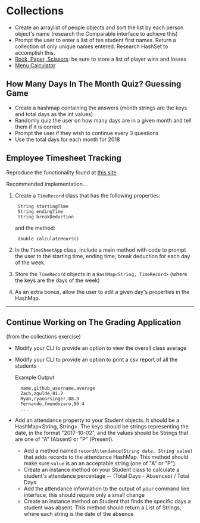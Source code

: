 # Collections

- Create an arraylist of people objects and sort the list by each person
  object's name (research the Comparable interface to achieve this)
- Prompt the user to enter a list of ten student first names. Return a
  collection of only unique names entered. Research HashSet to accomplish this.
- [Rock, Paper, Scissors][rps]: be sure to store a list of player wins and losses
- [Menu Calculator][menu]

[rps]: https://www.reddit.com/r/beginnerprojects/comments/2ah82f/rock_paper_scissors/
[menu]: https://www.reddit.com/r/beginnerprojects/comments/1bytu5/projectmenu_calculator/

## How Many Days In The Month Quiz? Guessing Game

- Create a hashmap containing the answers (month strings are the keys and total
  days as the int values)
- Randomly quiz the user on how many days are in a given month and tell them if
  it is correct
- Prompt the user if they wish to continue every 3 questions
- Use the total days for each month for 2018

## Employee Timesheet Tracking

Reproduce the functionality found at [this
site](https://www.redcort.com/Free-Timecard-Calculator/)

Recommended implementation...

1. Create a `TimeRecord` class that has the following properties:

        String startingTime
        String endingTime
        String breakDeduction

   and the method:

        double calculateHours()

1. In the `TimeSheetApp` class, include a main method with code to prompt the
   user to the starting time, ending time, break deduction for each day of the
   week.

1. Store the `TimeRecord` objects in a `HashMap<String, TimeRecord>` (where the
   keys are the days of the week)

1. As an extra bonus, allow the user to edit a given day's properties in the
   HashMap.

---

## Continue Working on The Grading Application

(from the collections exercise)

- Modify your CLI to provide an option to view the overall class average

- Modify your CLI to provide an option to print a csv report of all the
  students

  Example Output

        name,github_username,average
        Zach,zgulde,81.2
        Ryan,ryanorsinger,88.3
        Fernando,fmendozaro,90.4
        ...

- Add an attendance property to your Student objects. It should be a
  HashMap<String, String>. The keys should be strings representing the date,
  in the format "2017-10-02", and the values should be Strings that are one
  of "A" (Absent) or "P" (Present).

    - Add a method named `recordAttendance(String date, String value)` that adds
      records to the attendance HashMap. This method should make sure `value` is
      an an acceptable string (one of "A" or "P").
    - Create an instance method on your Student class to calculate a
      student's attendance percentage -- (Total Days - Absences) / Total Days
    - Add the attendance information to the output of your command line
      interface, this should require only a small change
    - Create an instance method on Student that finds the specific days a
      student was absent. This method should return a List of Strings, where
      each string is the date of the absence

